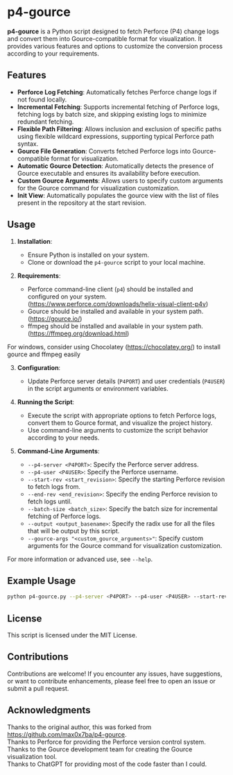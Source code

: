 # p4-gource

**p4-gource** is a Python script designed to fetch Perforce (P4) change logs and convert them into Gource-compatible format for visualization. It provides various features and options to customize the conversion process according to your requirements.

## Features

- **Perforce Log Fetching**: Automatically fetches Perforce change logs if not found locally.
- **Incremental Fetching**: Supports incremental fetching of Perforce logs, fetching logs by batch size, and skipping existing logs to minimize redundant fetching.
- **Flexible Path Filtering**: Allows inclusion and exclusion of specific paths using flexible wildcard expressions, supporting typical Perforce path syntax.
- **Gource File Generation**: Converts fetched Perforce logs into Gource-compatible format for visualization.
- **Automatic Gource Detection**: Automatically detects the presence of Gource executable and ensures its availability before execution.
- **Custom Gource Arguments**: Allows users to specify custom arguments for the Gource command for visualization customization.
- **Init View**: Automatically populates the gource view with the list of files present in the repository at the start revision.

## Usage

1. **Installation**:
   - Ensure Python is installed on your system.
   - Clone or download the `p4-gource` script to your local machine.

2. **Requirements**:
   - Perforce command-line client (`p4`) should be installed and configured on your system. (https://www.perforce.com/downloads/helix-visual-client-p4v)
   - Gource should be installed and available in your system path. (https://gource.io/)
   - ffmpeg should be installed and available in your system path. (https://ffmpeg.org/download.html)

For windows, consider using Chocolatey (https://chocolatey.org/) to install gource and ffmpeg easily

3. **Configuration**:
   - Update Perforce server details (`P4PORT`) and user credentials (`P4USER`) in the script arguments or environment variables.

4. **Running the Script**:
   - Execute the script with appropriate options to fetch Perforce logs, convert them to Gource format, and visualize the project history.
   - Use command-line arguments to customize the script behavior according to your needs.

5. **Command-Line Arguments**:
   - `--p4-server <P4PORT>`: Specify the Perforce server address.
   - `--p4-user <P4USER>`: Specify the Perforce username.
   - `--start-rev <start_revision>`: Specify the starting Perforce revision to fetch logs from.
   - `--end-rev <end_revision>`: Specify the ending Perforce revision to fetch logs until.
   - `--batch-size <batch_size>`: Specify the batch size for incremental fetching of Perforce logs.
   - `--output <output_basename>`: Specify the radix use for all the files that will be output by this script.
   - `--gource-args "<custom_gource_arguments>"`: Specify custom arguments for the Gource command for visualization customization.

For more information or advanced use, see `--help`.

## Example Usage

```bash
python p4-gource.py --p4-server <P4PORT> --p4-user <P4USER> --start-rev <start_revision> --end-rev <end_revision> --batch-size <batch_size> --output <output_directory> --gource-args "<custom_gource_arguments>"
```

## License
This script is licensed under the MIT License.

## Contributions
Contributions are welcome! If you encounter any issues, have suggestions, or want to contribute enhancements, please feel free to open an issue or submit a pull request.

## Acknowledgments  
Thanks to the original author, this was forked from https://github.com/max0x7ba/p4-gource.  
Thanks to Perforce for providing the Perforce version control system.  
Thanks to the Gource development team for creating the Gource visualization tool.  
Thanks to ChatGPT for providing most of the code faster than I could.  

